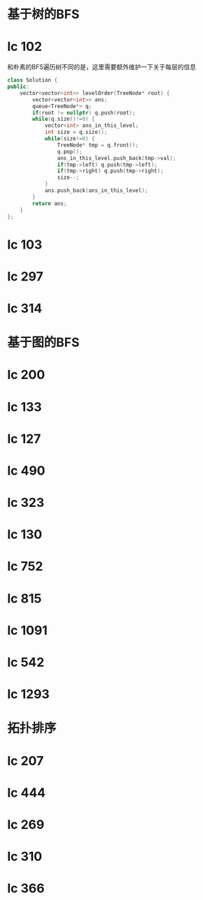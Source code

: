 # 基于树的BFS

# lc 102

和朴素的BFS遍历树不同的是，这里需要额外维护一下关于每层的信息

```cpp
class Solution {
public:
    vector<vector<int>> levelOrder(TreeNode* root) {
        vector<vector<int>> ans;
        queue<TreeNode*> q;
        if(root != nullptr) q.push(root);
        while(q.size()!=0) {
            vector<int> ans_in_this_level;
            int size = q.size();
            while(size!=0) {
                TreeNode* tmp = q.front();
                q.pop();
                ans_in_this_level.push_back(tmp->val);
                if(tmp->left) q.push(tmp->left);
                if(tmp->right) q.push(tmp->right);
                size--;
            }
            ans.push_back(ans_in_this_level);
        }
        return ans;
    }
};
```



# lc 103



# lc 297



# lc 314



# 基于图的BFS

# lc 200



# lc 133



# lc 127



# lc 490



# lc 323



# lc 130



# lc 752



# lc 815



# lc 1091



# lc 542



# lc 1293



# 拓扑排序 

# lc 207



# lc 444



# lc 269



# lc 310



# lc 366

